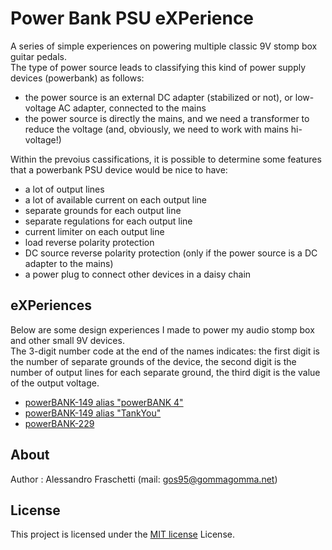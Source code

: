 # Power Bank PSU eXPerience
A series of simple experiences on powering multiple classic 9V stomp box guitar pedals.<br>
The type of power source leads to classifying this kind of power supply devices (powerbank) as follows:

- the power source is an external DC adapter (stabilized or not), or low-voltage AC adapter, connected to the mains
- the power source is directly the mains, and we need a transformer to reduce the voltage (and, obviously, we need to work with mains hi-voltage!)

Within the prevoius cassifications, it is possible to determine some features that a powerbank PSU device would be nice to have:

- a lot of output lines
- a lot of available current on each output line
- separate grounds for each output line
- separate regulations for each output line
- current limiter on each output line
- load reverse polarity protection
- DC source reverse polarity protection (only if the power source is a DC adapter to the mains)
- a power plug to connect other devices in a daisy chain


## eXPeriences
Below are some design experiences I made to power my audio stomp box and other small 9V devices.<br>
The 3-digit number code at the end of the names indicates: the first digit is the number of separate grounds of the device,
the second digit is the number of output lines for each separate ground, the third digit is the value of the output voltage.

- [powerBANK-149 alias "powerBANK 4"](powerbank-4)
- [powerBANK-149 alias "TankYou"](https://github.com/gom9000/TankYou/tree/master)
- [powerBANK-229](powerbank-229)


## About
Author : Alessandro Fraschetti (mail: [gos95@gommagomma.net](mailto:gos95@gommagomma.net))


## License
This project is licensed under the [MIT license](LICENSE) License.